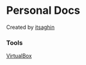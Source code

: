 # Personal Docs

Created by [itsaghin](https://github.com/itsaghin) 

### Tools

[VirtualBox](VirtualBox/virtualbox.md)

